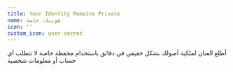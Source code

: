 ```yaml
---
title: Your Identity Remains Private
name: هويتك، خاصة
icon: ''
custom_icon: user-secret
---
```

أطلع العنان لملكية أصولك بشكل حقيقي في دقائق باستخدام محفظة خاصة لا تتطلب أي حساب أو معلومات شخصية